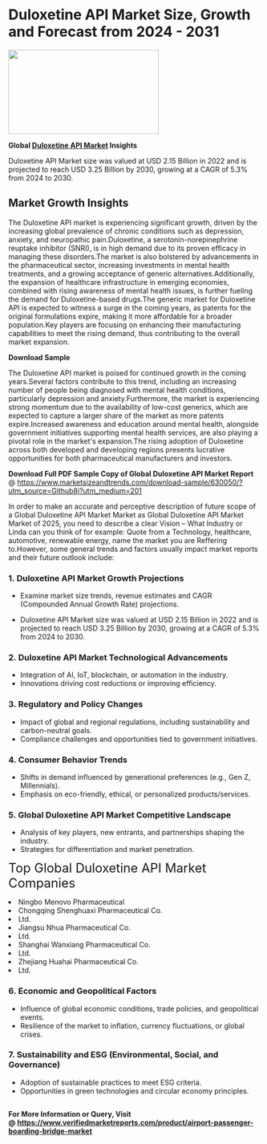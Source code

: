 <H1>Duloxetine API Market Size, Growth and Forecast from 2024 - 2031</H1><img class="aligncenter size-medium wp-image-584254" src="https://thirdeyenews.in/wp-content/uploads/2024/09/Global-Market-Research-300x168.jpeg" alt="" width="300" height="168" /><p><strong>Global&nbsp;<a href="https://www.marketsizeandtrends.com/download-sample/630050/?utm_source=Github8j?utm_medium=201">Duloxetine API Market</a> Insights</strong></p><p>Duloxetine API Market size was valued at USD 2.15 Billion in 2022 and is projected to reach USD 3.25 Billion by 2030, growing at a CAGR of 5.3% from 2024 to 2030.</p><p><h2>Market Growth Insights</h2> <p>The Duloxetine API market is experiencing significant growth, driven by the increasing global prevalence of chronic conditions such as depression, anxiety, and neuropathic pain.Duloxetine, a serotonin-norepinephrine reuptake inhibitor (SNRI), is in high demand due to its proven efficacy in managing these disorders.The market is also bolstered by advancements in the pharmaceutical sector, increasing investments in mental health treatments, and a growing acceptance of generic alternatives.Additionally, the expansion of healthcare infrastructure in emerging economies, combined with rising awareness of mental health issues, is further fueling the demand for Duloxetine-based drugs.The generic market for Duloxetine API is expected to witness a surge in the coming years, as patents for the original formulations expire, making it more affordable for a broader population.Key players are focusing on enhancing their manufacturing capabilities to meet the rising demand, thus contributing to the overall market expansion.</p> <p><strong>Download Sample</strong></p> <p>The Duloxetine API market is poised for continued growth in the coming years.Several factors contribute to this trend, including an increasing number of people being diagnosed with mental health conditions, particularly depression and anxiety.Furthermore, the market is experiencing strong momentum due to the availability of low-cost generics, which are expected to capture a larger share of the market as more patents expire.Increased awareness and education around mental health, alongside government initiatives supporting mental health services, are also playing a pivotal role in the market's expansion.The rising adoption of Duloxetine across both developed and developing regions presents lucrative opportunities for both pharmaceutical manufacturers and investors.</p> <p><span class=""><strong>Download Full PDF Sample Copy of Global Duloxetine API Market Report</strong> @ <a href="https://www.marketsizeandtrends.com/download-sample/630050/?utm_source=Github8j?utm_medium=201" target="_blank">https://www.marketsizeandtrends.com/download-sample/630050/?utm_source=Github8j?utm_medium=201</a></span></p><p>In order to make an accurate and perceptive description of future scope of a Global&nbsp;Duloxetine API Market Market as Global&nbsp;Duloxetine API Market Market of 2025, you need to describe a clear Vision &ndash; What Industry or Linda can you think of for example: Quote from a Technology, healthcare, automotive, renewable energy, name the market you are Reffering to.However, some general trends and factors usually impact market reports and their future outlook include:</p><h3>1.&nbsp;<strong>Duloxetine API Market Growth Projections</strong></h3><ul><li>Examine market size trends, revenue estimates and CAGR (Compounded Annual Growth Rate) projections.</li><li><p>Duloxetine API Market size was valued at USD 2.15 Billion in 2022 and is projected to reach USD 3.25 Billion by 2030, growing at a CAGR of 5.3% from 2024 to 2030.</p></li></ul><h3>2.&nbsp;<strong>Duloxetine API Market Technological Advancements</strong></h3><ul><li>Integration of AI, IoT, blockchain, or automation in the industry.</li><li>Innovations driving cost reductions or improving efficiency.</li></ul><h3>3.&nbsp;<strong>Regulatory and Policy Changes</strong></h3><ul><li>Impact of global and regional regulations, including sustainability and carbon-neutral goals.</li><li>Compliance challenges and opportunities tied to government initiatives.</li></ul><h3>4.&nbsp;<strong>Consumer Behavior Trends</strong></h3><ul><li>Shifts in demand influenced by generational preferences (e.g., Gen Z, Millennials).</li><li>Emphasis on eco-friendly, ethical, or personalized products/services.</li></ul><h3>5.&nbsp;<strong>Global Duloxetine API Market Competitive Landscape</strong></h3><ul><li>Analysis of key players, new entrants, and partnerships shaping the industry.</li><li>Strategies for differentiation and market penetration.</li></ul><p data-pm-slice="1 1 []"><span style="color: inherit; font-family: inherit; font-size: 25px;">Top Global Duloxetine API Market Companies</span></p><div class="" data-test-id=""><p><li>Ningbo Menovo Pharmaceutical</li><li> Chongqing Shenghuaxi Pharmaceutical Co.</li><li> Ltd.</li><li> Jiangsu Nhua Pharmaceutical Co.</li><li> Ltd.</li><li> Shanghai Wanxiang Pharmaceutical Co.</li><li> Ltd.</li><li> Zhejiang Huahai Pharmaceutical Co.</li><li> Ltd.</li></p></div><h3>6.&nbsp;<strong>Economic and Geopolitical Factors</strong></h3><ul><li>Influence of global economic conditions, trade policies, and geopolitical events.</li><li>Resilience of the market to inflation, currency fluctuations, or global crises.</li></ul><h3>7.&nbsp;<strong>Sustainability and ESG (Environmental, Social, and Governance)</strong></h3><ul><li>Adoption of sustainable practices to meet ESG criteria.</li><li>Opportunities in green technologies and circular economy principles.</li></ul><h2><strong style="font-size: 14px;">For More Information or Query, Visit @&nbsp;</strong><a style="background-color: #ffffff; font-size: 14px;" href="https://www.marketsizeandtrends.com/report/duloxetine-api-market/" target="_blank">https://www.verifiedmarketreports.com/product/airport-passenger-boarding-bridge-market</a></h2>